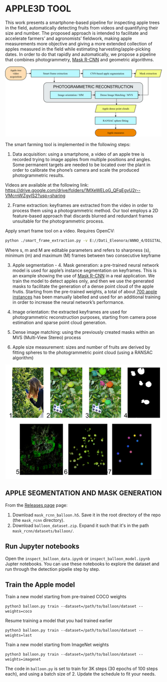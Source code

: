 # APPLE3D TOOL

This work presents a smartphone-based pipeline for inspecting apple trees in the field, automatically detecting fruits from videos and quantifying their size and number. The proposed approach is intended to facilitate and accelerate farmers’ and agronomists’ fieldwork, making apple measurements more objective and giving a more extended collection of apples measured in the field while estimating harvesting/apple-picking dates. In order to do that rapidly and automatically, we propose a pipeline that combines photogrammetry, [Mask R-CNN](https://github.com/matterport/Mask_RCNN) and geometric algorithms.

![Apple3D tool framework](/assets/APPLE3D_FRAMEWORK.png)


The smart farming tool is implemented in the following steps: 

1.	Data acquisition: using a smartphone, a video of an apple tree is recorded trying to image apples from multiple positions and angles. Some permanent targets are needed to be located over the plant in order to calibrate the phone’s camera and scale the produced photogrammetric results.

Videos are available at the following link: https://drive.google.com/drive/folders/1MXeWELoG_QFqEgvU2r--VMcrnWZgyIS2?usp=sharing

2.	Frame extraction: keyframes are extracted from the video in order to process them using a photogrammetric method. Our tool employs a 2D feature-based approach that discards blurred and redundant frames unsuitable for the photogrammetric process. 

Apply smart frame tool on a video. Requires OpenCV: 

```bash
python ./smart_frame_extraction.py -v E://Dati_Eleonora/ANNO_4/DIGITAL_FARMING/01__DATA/V1/ --out E://Dati_Eleonora/ANNO_4/DIGITAL_FARMING/01__DATA/V1/ -s 14 -m 5 -M 15
```

Where s, m and M are editable parameters and refers to sharpness (s), minimum (m) and maximum (M) frames between two consecutive keyframe 

3.	Apple segmentation - 4. Mask generation: a pre-trained neural network model is used for apple’s instance segmentation on keyframes. This is an example showing the use of [Mask R-CNN](https://github.com/matterport/Mask_RCNN) in a real application. We train the model to detect apples only, and then we use the generated masks to facilitate the generation of a dense point cloud of the apple frutis. Starting from the pre-trained weights, a total of about [700 apple instances](https://drive.google.com/drive/folders/13DtJs90koMDqSBHWGVMPKiMnODfly9mW?usp=sharing) has been manually labelled and used for an additional training in order to increase the neural network’s performance.

5.	Image orientation: the extracted keyframes are used for photogrammetric reconstruction purposes, starting from camera pose estimation and sparse point cloud generation.

6.	Dense image matching: using the previously created masks within an MVS (Multi-View Stereo) process

7.	Apple size measurement: sizes and number of fruits are derived by fitting spheres to the photogrammetric point cloud (using a RANSAC algorithm)

![Apple3D main steps](/assets/APPLE3D_STEPS.png)


## APPLE SEGMENTATION AND MASK GENERATION

From the [Releases page](https://github.com/matterport/Mask_RCNN/releases) page:
1. Download `mask_rcnn_balloon.h5`. Save it in the root directory of the repo (the `mask_rcnn` directory).
2. Download `balloon_dataset.zip`. Expand it such that it's in the path `mask_rcnn/datasets/balloon/`.



## Run Jupyter notebooks
Open the `inspect_balloon_data.ipynb` or `inspect_balloon_model.ipynb` Jupter notebooks. You can use these notebooks to explore the dataset and run through the detection pipelie step by step.

## Train the Apple model

Train a new model starting from pre-trained COCO weights
```
python3 balloon.py train --dataset=/path/to/balloon/dataset --weights=coco
```

Resume training a model that you had trained earlier
```
python3 balloon.py train --dataset=/path/to/balloon/dataset --weights=last
```

Train a new model starting from ImageNet weights
```
python3 balloon.py train --dataset=/path/to/balloon/dataset --weights=imagenet
```

The code in `balloon.py` is set to train for 3K steps (30 epochs of 100 steps each), and using a batch size of 2. 
Update the schedule to fit your needs.
